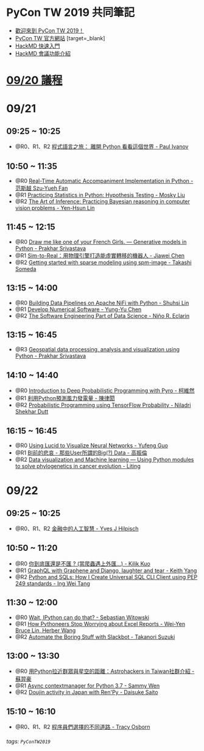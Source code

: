 PyCon TW 2019 共同筆記
===

- [歡迎來到 PyCon TW 2019！](/itlYBVanTbSrdXhjlbEdyA)
- [PyCon TW 官方網站](https://tw.pycon.org/2019/zh-hant/) [target=_blank]
- [HackMD 快速入門](https://hackmd.io/s/BJvtP4zGX)
- [HackMD 會議功能介紹](https://hackmd.io/s/BJHWlNQMX)


# [09/20 議程](https://hackmd.io/@pycontw/SJEpwWmvH)

# 09/21
## 09:25 ~ 10:25
- @R0、R1、R2 [程式語言之旅： 離開 Python 看看這個世界 - Paul Ivanov](/@pycontw/HyqVrjhUH)

## 10:50 ~ 11:35
- @R0 [Real-Time Automatic Accompaniment Implementation in Python - 范斯越 Szu-Yueh Fan](/@pycontw/S1k18jh8B)
- @R1 [Practicing Statistics in Python: Hypothesis Testing - Mosky Liu](/@pycontw/Bki9Hj28B)
- @R2 [The Art of Inference: Practicing Bayesian reasoning in computer vision problems - Yen-Hsun Lin](/@pycontw/SJ1RBjh8r)

## 11:45 ~ 12:15
- @R0 [Draw me like one of your French Girls. — Generative models in Python - Prakhar Srivastava](/@pycontw/rJ-qrj38H)
- @R1 [Sim-to-Real：用物理引擎打造能虛實轉移的機器人 - Jiawei Chen](/@pycontw/Hy7dBs2IH)
- @R2 [Getting started with sparse modeling using spm-image - Takashi Someda](/@pycontw/r1woBjnLH)

## 13:15 ~ 14:00
- @R0 [Building Data Pipelines on Apache NiFi with Python - Shuhsi Lin](/@pycontw/SyFvrinIS)
- @R1 [Develop Numerical Software - Yung-Yu Chen](/@pycontw/rJMLHj2UH)
- @R2 [The Software Engineering Part of Data Science - Niño R. Eclarin](/@pycontw/S10nSshIS)

## 13:15 ~ 16:45
- @R3 [Geospatial data processing, analysis and visualization using Python - Prakhar Srivastava](/@pycontw/Sy9Bro38H)

## 14:10 ~ 14:40
- @R0 [Introduction to Deep  Probabilistic Programming with Pyro - 柯維然](/@pycontw/BJ7jSo38S)
- @R1 [利用Python預測風力發電量 - 陳律閎](/@pycontw/r1TdrihIB)
- @R2 [Probabilistic Programming using TensorFlow Probability - Niladri Shekhar Dutt](/@pycontw/H1ipSj2US)

## 16:15 ~ 16:45
- @R0 [Using Lucid to Visualize Neural Networks - Yufeng Guo](/@pycontw/rkKUBj2LS)
- @R1 [BI前的悲哀 - 那些User所謂的Big(?) Data - 高振倫](/@pycontw/Hyd6ronLS)
- @R2 [Data visualization and Machine learning — Using Python modules to solve phylogenetics in cancer evolution - Liting](/@pycontw/rkPKHonIS)


# 09/22
## 09:25 ~ 10:25
- @R0、R1、R2 [金融中的人工智慧 - Yves J Hilpisch](/@pycontw/rk0ESjn8B)

## 10:50 ~ 11:20
- @R0 [你到底匯還是不匯 ? (當爬蟲遇上外匯...) - Kilik Kuo](/@pycontw/B1wdHin8S)
- @R1 [GraphQL with Graphene and Django, laughter and tear - Keith Yang](/@pycontw/rysCSo38S)
- @R2 [Python and SQLs: How I Create Universal SQL CLI Client using PEP 249 standards - Ing Wei Tang](/@pycontw/r1BAHonIB)

## 11:30 ~ 12:00
- @R0 [Wait, IPython can do that? - Sebastian Witowski](/@pycontw/ryioSjnLH)
- @R1 [How Pythoneers Stop Worrying about Excel Reports - Wei-Yen Bruce Lin, Herber Wang](/@pycontw/HJ9uBi2IB)
- @R2 [Automate the Boring Stuff with Slackbot - Takanori Suzuki](/@pycontw/B1i3ro2UB)

## 13:00 ~ 13:30
- @R0 [用Python拉近群眾與星空的距離：Astrohackers in Taiwan社群介紹 - 蘇羿豪](/@pycontw/HJ_nro2UB)
- @R1 [Async contextmanager for Python 3.7 - Sammy Wen](/@pycontw/SkVtrjnIS)
- @R2 [Doujin activity in Japan with Ren'Py - Daisuke Saito](/@pycontw/SJO9So3IB)

## 15:10 ~ 16:10
- @R0、R1、R2 [程序員們選擇的不同道路 - Tracy Osborn](/@pycontw/B1GBHjnUH)




###### tags: `PyConTW2019`
    